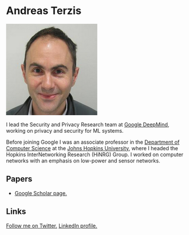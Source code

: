 # Andreas Terzis

![](photo.jpeg)

I lead the Security and Privacy Research team at [Google DeepMind](https://deepmind.google/), working on privacy and security for ML systems. 

Before joining Google I was an associate professor in the [Department of Computer Science](https://www.cs.jhu.edu) at the [Johns Hopkins University](https://www.jhu.edu/), where I headed the Hopkins InterNetworking Research (HiNRG) Group. I worked on computer networks with an emphasis on low-power and sensor networks.

## Papers
* <a href="https://scholar.google.com/citations?user=NcIqQ88AAAAJ&hl=en">Google Scholar page.</a>

## Links

<a href="https://twitter.com/aterzis">Follow me on Twitter.</a>
<a href="http://www.linkedin.com/pub/andreas-terzis/1/537/239">LinkedIn profile.</a>
